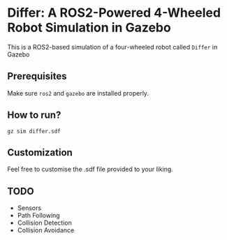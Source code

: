 # Differ: A ROS2-Powered 4-Wheeled Robot Simulation in Gazebo
This is a ROS2-based simulation of a four-wheeled robot called `Differ` in Gazebo

## Prerequisites
Make sure `ros2` and `gazebo` are installed properly.

## How to run?
```
gz sim differ.sdf
```

## Customization
Feel free to customise the .sdf file provided to your liking.

## TODO
- Sensors
- Path Following
- Collision Detection
- Collision Avoidance
